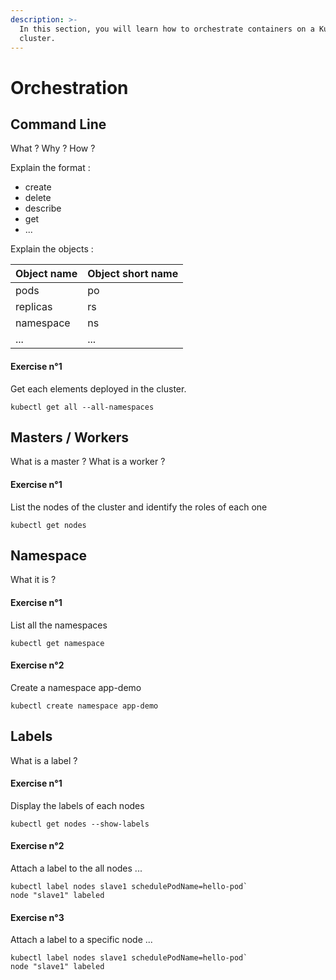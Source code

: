 ```yaml
---
description: >-
  In this section, you will learn how to orchestrate containers on a Kubernetes
  cluster.
---
```


# Orchestration

## Command Line

What ? Why ? How ? 

Explain the format :

* create
* delete
* describe
* get
* ...

Explain the objects :

| Object name | Object short name |
| :--- | :--- |
| pods | po |
| replicas | rs |
| namespace | ns |
| ... | ... |

#### Exercise n°1

Get each elements deployed in the cluster.

```text
kubectl get all --all-namespaces
```

## Masters / Workers

What is a master ? What is a worker ?

#### Exercise n°1

List the nodes of the cluster and identify the roles of each one

```text
kubectl get nodes
```

## Namespace

What it is ?

#### Exercise n°1

List all the namespaces

```text
kubectl get namespace
```

#### Exercise n°2

Create a namespace app-demo

```text
kubectl create namespace app-demo
```

## Labels

What is a label ?

#### Exercise n°1

Display the labels of each nodes

```text
kubectl get nodes --show-labels
```

#### Exercise n°2

Attach a label to the all nodes ...

```text
kubectl label nodes slave1 schedulePodName=hello-pod`
node "slave1" labeled
```

#### Exercise n°3

Attach a label to a specific node ...

```text
kubectl label nodes slave1 schedulePodName=hello-pod`
node "slave1" labeled
```



